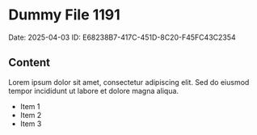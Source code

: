 # Dummy File 1191

Date: 2025-04-03
ID: E68238B7-417C-451D-8C20-F45FC43C2354

## Content

Lorem ipsum dolor sit amet, consectetur adipiscing elit.
Sed do eiusmod tempor incididunt ut labore et dolore magna aliqua.

* Item 1
* Item 2
* Item 3

